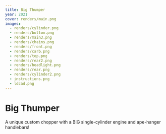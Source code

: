```yaml
---
title: Big Thumper
year: 2021
cover: renders/main.png
images:
  - renders/cylinder.png
  - renders/bottom.png
  - renders/main3.png
  - renders/chains.png
  - renders/front.png
  - renders/carb.png
  - renders/top.png
  - renders/rear2.png
  - renders/headlight.png
  - renders/rear.png
  - renders/cylinder2.png
  - instructions.png
  - ldcad.png
---
```


# Big Thumper

A unique custom chopper with a BIG single-cylinder engine and ape-hanger handlebars!
